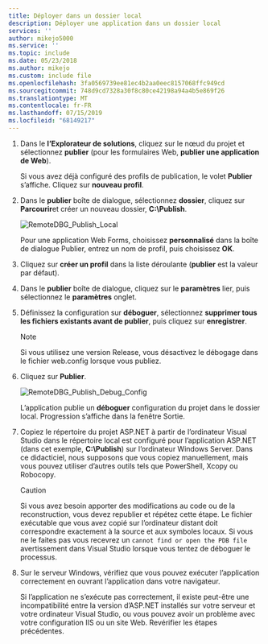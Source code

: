 ```yaml
---
title: Déployer dans un dossier local
description: Déployer une application dans un dossier local
services: ''
author: mikejo5000
ms.service: ''
ms.topic: include
ms.date: 05/23/2018
ms.author: mikejo
ms.custom: include file
ms.openlocfilehash: 3fa0569739ee81ec4b2aa0eec8157068ffc949cd
ms.sourcegitcommit: 748d9cd7328a30f8c80ce42198a94a4b5e869f26
ms.translationtype: MT
ms.contentlocale: fr-FR
ms.lasthandoff: 07/15/2019
ms.locfileid: "68149217"
---
```

1. Dans le **l’Explorateur de solutions**, cliquez sur le nœud du projet et sélectionnez **publier** (pour les formulaires Web, **publier une application de Web**).

    Si vous avez déjà configuré des profils de publication, le volet **Publier** s’affiche. Cliquez sur **nouveau profil**.

1. Dans le **publier** boîte de dialogue, sélectionnez **dossier**, cliquez sur **Parcourir**et créer un nouveau dossier, **C:\Publish**.

    ![RemoteDBG_Publish_Local](../media/remotedbg_publish_local.png "RemoteDBG_Publish_Local")

    Pour une application Web Forms, choisissez **personnalisé** dans la boîte de dialogue Publier, entrez un nom de profil, puis choisissez **OK**.

1. Cliquez sur **créer un profil** dans la liste déroulante (**publier** est la valeur par défaut).

1. Dans le **publier** boîte de dialogue, cliquez sur le **paramètres** lier, puis sélectionnez le **paramètres** onglet.

1. Définissez la configuration sur **déboguer**, sélectionnez **supprimer tous les fichiers existants avant de publier**, puis cliquez sur **enregistrer**.

    > [!NOTE]
    > Si vous utilisez une version Release, vous désactivez le débogage dans le fichier web.config lorsque vous publiez.

1. Cliquez sur **Publier**.

    ![RemoteDBG_Publish_Debug_Config](../media/remotedbg_publish_debug_config.png "RemoteDBG_Publish_Debug_Config")

    L’application publie un **déboguer** configuration du projet dans le dossier local. Progression s’affiche dans la fenêtre Sortie.

1. Copiez le répertoire du projet ASP.NET à partir de l’ordinateur Visual Studio dans le répertoire local est configuré pour l’application ASP.NET (dans cet exemple, **C:\Publish**) sur l’ordinateur Windows Server. Dans ce didacticiel, nous supposons que vous copiez manuellement, mais vous pouvez utiliser d’autres outils tels que PowerShell, Xcopy ou Robocopy.

    > [!CAUTION]
    > Si vous avez besoin apporter des modifications au code ou de la reconstruction, vous devez republier et répétez cette étape. Le fichier exécutable que vous avez copié sur l’ordinateur distant doit correspondre exactement à la source et aux symboles locaux.    Si vous ne le faites pas vous recevrez un `cannot find or open the PDB file` avertissement dans Visual Studio lorsque vous tentez de déboguer le processus.

1. Sur le serveur Windows, vérifiez que vous pouvez exécuter l’application correctement en ouvrant l’application dans votre navigateur.

    Si l’application ne s’exécute pas correctement, il existe peut-être une incompatibilité entre la version d’ASP.NET installés sur votre serveur et votre ordinateur Visual Studio, ou vous pouvez avoir un problème avec votre configuration IIS ou un site Web. Revérifier les étapes précédentes.
